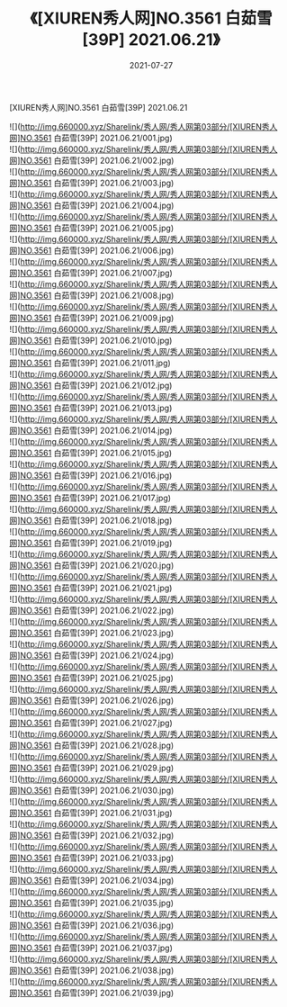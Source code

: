 ﻿---
layout: post
title:  《[XIUREN秀人网]NO.3561 白茹雪[39P] 2021.06.21》
date:   2021-07-27
img: http://img.660000.xyz/Sharelink/秀人网/秀人网第03部分/[XIUREN秀人网]NO.3561 白茹雪[39P] 2021.06.21/000.jpg
categories: [美女, 清纯, 唯美]
---

[XIUREN秀人网]NO.3561 白茹雪[39P] 2021.06.21

  ![](http://img.660000.xyz/Sharelink/秀人网/秀人网第03部分/[XIUREN秀人网]NO.3561 白茹雪[39P] 2021.06.21/001.jpg) <br> ![](http://img.660000.xyz/Sharelink/秀人网/秀人网第03部分/[XIUREN秀人网]NO.3561 白茹雪[39P] 2021.06.21/002.jpg) <br> ![](http://img.660000.xyz/Sharelink/秀人网/秀人网第03部分/[XIUREN秀人网]NO.3561 白茹雪[39P] 2021.06.21/003.jpg) <br> ![](http://img.660000.xyz/Sharelink/秀人网/秀人网第03部分/[XIUREN秀人网]NO.3561 白茹雪[39P] 2021.06.21/004.jpg) <br> ![](http://img.660000.xyz/Sharelink/秀人网/秀人网第03部分/[XIUREN秀人网]NO.3561 白茹雪[39P] 2021.06.21/005.jpg) <br> ![](http://img.660000.xyz/Sharelink/秀人网/秀人网第03部分/[XIUREN秀人网]NO.3561 白茹雪[39P] 2021.06.21/006.jpg) <br> ![](http://img.660000.xyz/Sharelink/秀人网/秀人网第03部分/[XIUREN秀人网]NO.3561 白茹雪[39P] 2021.06.21/007.jpg) <br> ![](http://img.660000.xyz/Sharelink/秀人网/秀人网第03部分/[XIUREN秀人网]NO.3561 白茹雪[39P] 2021.06.21/008.jpg) <br> ![](http://img.660000.xyz/Sharelink/秀人网/秀人网第03部分/[XIUREN秀人网]NO.3561 白茹雪[39P] 2021.06.21/009.jpg) <br> ![](http://img.660000.xyz/Sharelink/秀人网/秀人网第03部分/[XIUREN秀人网]NO.3561 白茹雪[39P] 2021.06.21/010.jpg) <br> ![](http://img.660000.xyz/Sharelink/秀人网/秀人网第03部分/[XIUREN秀人网]NO.3561 白茹雪[39P] 2021.06.21/011.jpg) <br> ![](http://img.660000.xyz/Sharelink/秀人网/秀人网第03部分/[XIUREN秀人网]NO.3561 白茹雪[39P] 2021.06.21/012.jpg) <br> ![](http://img.660000.xyz/Sharelink/秀人网/秀人网第03部分/[XIUREN秀人网]NO.3561 白茹雪[39P] 2021.06.21/013.jpg) <br> ![](http://img.660000.xyz/Sharelink/秀人网/秀人网第03部分/[XIUREN秀人网]NO.3561 白茹雪[39P] 2021.06.21/014.jpg) <br> ![](http://img.660000.xyz/Sharelink/秀人网/秀人网第03部分/[XIUREN秀人网]NO.3561 白茹雪[39P] 2021.06.21/015.jpg) <br> ![](http://img.660000.xyz/Sharelink/秀人网/秀人网第03部分/[XIUREN秀人网]NO.3561 白茹雪[39P] 2021.06.21/016.jpg) <br> ![](http://img.660000.xyz/Sharelink/秀人网/秀人网第03部分/[XIUREN秀人网]NO.3561 白茹雪[39P] 2021.06.21/017.jpg) <br> ![](http://img.660000.xyz/Sharelink/秀人网/秀人网第03部分/[XIUREN秀人网]NO.3561 白茹雪[39P] 2021.06.21/018.jpg) <br> ![](http://img.660000.xyz/Sharelink/秀人网/秀人网第03部分/[XIUREN秀人网]NO.3561 白茹雪[39P] 2021.06.21/019.jpg) <br> ![](http://img.660000.xyz/Sharelink/秀人网/秀人网第03部分/[XIUREN秀人网]NO.3561 白茹雪[39P] 2021.06.21/020.jpg) <br> ![](http://img.660000.xyz/Sharelink/秀人网/秀人网第03部分/[XIUREN秀人网]NO.3561 白茹雪[39P] 2021.06.21/021.jpg) <br> ![](http://img.660000.xyz/Sharelink/秀人网/秀人网第03部分/[XIUREN秀人网]NO.3561 白茹雪[39P] 2021.06.21/022.jpg) <br> ![](http://img.660000.xyz/Sharelink/秀人网/秀人网第03部分/[XIUREN秀人网]NO.3561 白茹雪[39P] 2021.06.21/023.jpg) <br> ![](http://img.660000.xyz/Sharelink/秀人网/秀人网第03部分/[XIUREN秀人网]NO.3561 白茹雪[39P] 2021.06.21/024.jpg) <br> ![](http://img.660000.xyz/Sharelink/秀人网/秀人网第03部分/[XIUREN秀人网]NO.3561 白茹雪[39P] 2021.06.21/025.jpg) <br> ![](http://img.660000.xyz/Sharelink/秀人网/秀人网第03部分/[XIUREN秀人网]NO.3561 白茹雪[39P] 2021.06.21/026.jpg) <br> ![](http://img.660000.xyz/Sharelink/秀人网/秀人网第03部分/[XIUREN秀人网]NO.3561 白茹雪[39P] 2021.06.21/027.jpg) <br> ![](http://img.660000.xyz/Sharelink/秀人网/秀人网第03部分/[XIUREN秀人网]NO.3561 白茹雪[39P] 2021.06.21/028.jpg) <br> ![](http://img.660000.xyz/Sharelink/秀人网/秀人网第03部分/[XIUREN秀人网]NO.3561 白茹雪[39P] 2021.06.21/029.jpg) <br> ![](http://img.660000.xyz/Sharelink/秀人网/秀人网第03部分/[XIUREN秀人网]NO.3561 白茹雪[39P] 2021.06.21/030.jpg) <br> ![](http://img.660000.xyz/Sharelink/秀人网/秀人网第03部分/[XIUREN秀人网]NO.3561 白茹雪[39P] 2021.06.21/031.jpg) <br> ![](http://img.660000.xyz/Sharelink/秀人网/秀人网第03部分/[XIUREN秀人网]NO.3561 白茹雪[39P] 2021.06.21/032.jpg) <br> ![](http://img.660000.xyz/Sharelink/秀人网/秀人网第03部分/[XIUREN秀人网]NO.3561 白茹雪[39P] 2021.06.21/033.jpg) <br> ![](http://img.660000.xyz/Sharelink/秀人网/秀人网第03部分/[XIUREN秀人网]NO.3561 白茹雪[39P] 2021.06.21/034.jpg) <br> ![](http://img.660000.xyz/Sharelink/秀人网/秀人网第03部分/[XIUREN秀人网]NO.3561 白茹雪[39P] 2021.06.21/035.jpg) <br> ![](http://img.660000.xyz/Sharelink/秀人网/秀人网第03部分/[XIUREN秀人网]NO.3561 白茹雪[39P] 2021.06.21/036.jpg) <br> ![](http://img.660000.xyz/Sharelink/秀人网/秀人网第03部分/[XIUREN秀人网]NO.3561 白茹雪[39P] 2021.06.21/037.jpg) <br> ![](http://img.660000.xyz/Sharelink/秀人网/秀人网第03部分/[XIUREN秀人网]NO.3561 白茹雪[39P] 2021.06.21/038.jpg) <br> ![](http://img.660000.xyz/Sharelink/秀人网/秀人网第03部分/[XIUREN秀人网]NO.3561 白茹雪[39P] 2021.06.21/039.jpg) <br>